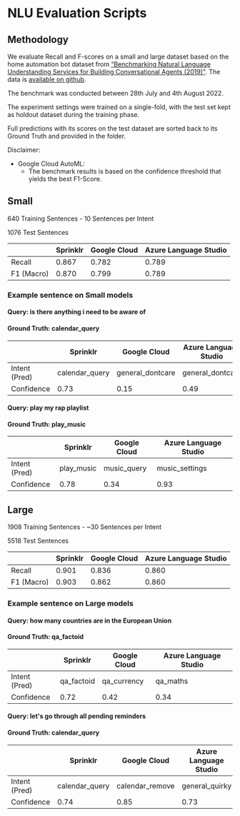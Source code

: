 # NLU Evaluation Scripts
## Methodology
We evaluate Recall and F-scores on a small and large dataset based on the home automation bot dataset from [“Benchmarking Natural Language Understanding Services for Building Conversational Agents (2019)"](http://arxiv.org/abs/1903.05566). The data is [available on github](https://github.com/xliuhw/NLU-Evaluation-Data).

The benchmark was conducted between 28th July and 4th August 2022. 

The experiment settings were trained on a single-fold, with the test set kept as holdout dataset during the training phase.

Full predictions with its scores on the test dataset are sorted back to its Ground Truth and provided in the folder. 

Disclaimer: 
- Google Cloud AutoML:
   - The benchmark results is based on the confidence threshold that yields the best F1-Score.

## Small

640 Training Sentences - 10 Sentences per Intent

1076 Test Sentences

|            | Sprinklr | Google Cloud  | Azure Language Studio | 
|------------|----------|---------------|-----------------------|
| Recall     | 0.867    |   0.782       |    0.789              |
| F1 (Macro) | 0.870    |   0.799       |    0.789              |

### Example sentence on Small models
#### Query: is there anything i need to be aware of
#### Ground Truth: calendar_query
|               | Sprinklr       | Google Cloud    | Azure Language Studio | 
|---------------|----------------|-----------------|-----------------------|
| Intent (Pred) |calendar_query  |general_dontcare |    general_dontcare   |
| Confidence    | 0.73           |   0.15          |    0.49               |

#### Query: play my rap playlist
#### Ground Truth: play_music
|               | Sprinklr       | Google Cloud    | Azure Language Studio | 
|---------------|----------------|-----------------|-----------------------|
| Intent (Pred) |play_music      |music_query      |    music_settings     |
| Confidence    | 0.78           |   0.34          |    0.93               |

## Large

1908 Training Sentences - ~30 Sentences per Intent

5518 Test Sentences

|            | Sprinklr | Google Cloud  | Azure Language Studio | 
|------------|----------|---------------|-----------------------|
| Recall     | 0.901    |   0.836       |    0.860              |
| F1 (Macro) | 0.903    |   0.862       |    0.860              |

### Example sentence on Large models
#### Query: how many countries are in the European Union
#### Ground Truth: qa_factoid
|               | Sprinklr       | Google Cloud  | Azure Language Studio | 
|---------------|----------------|---------------|-----------------------|
| Intent (Pred) | qa_factoid     |   qa_currency |    qa_maths           |
| Confidence    | 0.72           |   0.42        |    0.34               |

#### Query: let's go through all pending reminders
#### Ground Truth: calendar_query

|               | Sprinklr       | Google Cloud  | Azure Language Studio | 
|---------------|----------------|---------------|-----------------------|
| Intent (Pred) |calendar_query  |calendar_remove|    general_quirky     |
| Confidence    | 0.74           |   0.85        |    0.73               |
